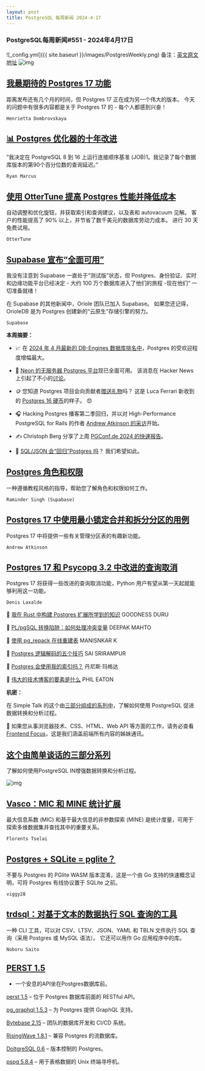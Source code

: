 ```yaml
---
layout: post
title: PostgreSQL 每周新闻 2024-4-17
---
```

### PostgreSQL每周新闻#551 - 2024年4月17日
![_config.yml]({{ site.baseurl }}/images/PostgresWeekly.png)
备注：[英文原文地址](https://postgresweekly.com/issues/551)
![img](https://res.cloudinary.com/cpress/image/upload/w_1280,e_sharpen:60,q_auto/qrnxqrhzcdpmtmn11slw.jpg)
## [我最期待的 Postgres 17 功能](https://postgresweekly.com/link/153913/web)
距离发布还有几个月的时间，但 Postgres 17 正在成为另一个伟大的版本。 今天的问题中有很多内容都是关于 Postgres 17 的 - 每个人都感到兴奋！


`Henrietta Dombrovskaya `
## [📊 Postgres 优化器的十年改进](https://postgresweekly.com/link/153914/web)
“我决定在 PostgreSQL 8 到 16 上运行连接顺序基准 (JOB)1。我记录了每个数据库版本的第90个百分位数的查询延迟。”


`Ryan Marcus `
## [使用 OtterTune 提高 Postgres 性能并降低成本](https://postgresweekly.com/link/153912/web)
自动调整和优化旋钮，并获取索引和查询建议，以及表和 autovacuum 见解。 客户的性能提高了 90% 以上，并节省了数千美元的数据库劳动力成本。 进行 30 天免费试用。


`OtterTune `
## [Supabase 宣布“全面可用”](https://postgresweekly.com/link/153915/web)
我没有注意到 Supabase 一直处于“测试版”状态，但 Postgres、身份验证、实时和边缘功能平台已经决定 - 大约 100 万个数据库进入了他们的旅程 -现在他们“ 一切准备就绪！

在 Supabase 的其他新闻中，Oriole 团队已加入 Supabase。 如果您还记得，OrioleDB 是为 Postgres 创建新的“云原生”存储引擎的努力。

`Supabase `

**本周摘要：**

*   📈 在 [2024 年 4 月最新的 DB-Engines 数据库排名中](https://postgresweekly.com/link/153918/web)，Postgres 的受欢迎程度增幅最大。

*   🚀 [Neon 的无服务器 Postgres 平台](https://postgresweekly.com/link/153919/web)现已全面可用。 该消息在 Hacker News 上引起了不小的[讨论](https://postgresweekly.com/link/153920/web)。


*   🪙 您知道 Postgres 项目会向贡献者[赠送礼物](https://postgresweekly.com/link/153921/web)吗？ 这是 Luca Ferrari 新收到的 [Postgres 16 硬币](https://postgresweekly.com/link/153922/web)的样子。 😍


*   🎧 Hacking Postgres 播客第二季回归，并以对 High-Performance PostgreSQL for Rails 的作者 [Andrew Atkinson 的采访](https://postgresweekly.com/link/153923/web)开始。


*   ✍️ Christoph Berg 分享了上周 [PGConf.de 2024 的快速报告](https://postgresweekly.com/link/153924/web)。

*   🙏 [SQL/JSON 会“回归”Postgres 吗](https://postgresweekly.com/link/153925/web)？ 我们希望如此。


## [Postgres 角色和权限](https://postgresweekly.com/link/153926/web)
一种遵循教程风格的指导，帮助您了解角色和权限如何工作。


`Raminder Singh (Supabase) `
## [Postgres 17 中使用最小锁定合并和拆分分区的用例](https://postgresweekly.com/link/153927/web)
Postgres 17 中将提供一些有关管理分区表的有趣新功能。


`Andrew Atkinson `
## [Postgres 17 和 Psycopg 3.2 中改进的查询取消](https://postgresweekly.com/link/153928/web)
Postgres 17 将获得一些改进的查询取消功能，Python 用户有望从第一天起就能够利用这一功能。


`Denis Laxalde `


📄 [我在 Rust 中构建 Postgres 扩展所学到的知识](https://postgresweekly.com/link/153929/web) GOODNESS DURU

📄 [PL/pgSQL 转换陷阱：如何处理冲突变量](https://postgresweekly.com/link/153930/web) DEEPAK MAHTO

📄 [使用 pg_repack 在线重建表](https://postgresweekly.com/link/153931/web) MANISNKAR K 

📄 [Postgres 逻辑解码的五个技巧](https://postgresweekly.com/link/153932/web) SAI SRIRAMPUR

📄 [Postgres 会使用我的索引吗？](https://postgresweekly.com/link/153933/web) 丹尼斯·玛格达

📄 [伟大的技术博客的要素是什么](https://postgresweekly.com/link/153934/web) PHIL EATON


**机密：**


在 Simple Talk 的这个由[三部分组成的系列中](https://postgresweekly.com/link/153935/web)，了解如何使用 PostgreSQL 促进数据转换和分析过程。

📧 如果您从事浏览器技术、CSS、HTML、Web API 等方面的工作，请务必查看 [Frontend Focus](https://postgresweekly.com/link/153936/web)，这是我们涵盖前端所有内容的姊妹通讯。


## [这个由简单谈话的三部分系列](https://postgresweekly.com/link/153935/web)
了解如何使用PostgreSQL IN增强数据转换和分析过程。

![img](https://res.cloudinary.com/cpress/image/upload/w_1280,e_sharpen:60,q_auto/pbbhelns7nz6fq0bnyz2.jpg)

## [Vasco：MIC 和 MINE 统计扩展](https://postgresweekly.com/link/153937/web)
最大信息系数 (MIC) 和基于最大信息的非参数探索 (MINE) 是统计度量，可用于探索多维数据集并查找其中的重要关系。


`Florents Tselai `
## [Postgres + SQLite = pglite？](https://postgresweekly.com/link/153939/web)
不要与 Postgres 的 PGlite WASM 版本混淆，这是一个由 Go 支持的快速概念证明，可将 Postgres 有线协议置于 SQLite 之前。


`viggy28 `
## [trdsql：对基于文本的数据执行 SQL 查询的工具](https://postgresweekly.com/link/153941/web)
一种 CLI 工具，可以对 CSV、LTSV、JSON、YAML 和 TBLN 文件执行 SQL 查询（采用 Postgres 或 MySQL 语法）。 它还可以用作 Go 应用程序中的库。


`Noboru Saito `
## [PERST 1.5](https://postgresweekly.com/link/153943/web)
 - 一个安息的API坐在Postgres数据库前。


[perst 1.5](https://postgresweekly.com/link/153943/web) – 位于 Postgres 数据库前面的 RESTful API。

[pg_graphql 1.5.3](https://postgresweekly.com/link/153944/web) – 为 Postgres 提供 GraphQL 支持。

[Bytebase 2.15](https://postgresweekly.com/link/153945/web) – 团队的数据库开发和 CI/CD 系统。

[RisingWave 1.8.1](https://postgresweekly.com/link/153946/web) – 兼容 Postgres 的流数据库。

[DoltgreSQL 0.6](https://postgresweekly.com/link/153947/web) – 版本控制的 Postgres。

[pspg 5.8.4](https://postgresweekly.com/link/153948/web) – 用于表格数据的 Unix 终端寻呼机。
